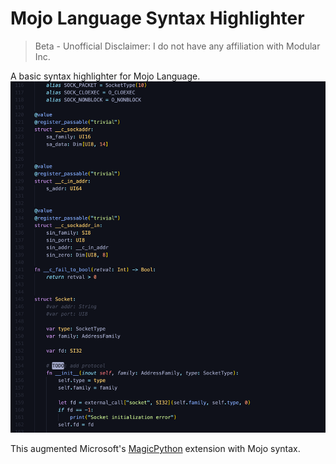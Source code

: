 # Mojo Language Syntax Highlighter
> Beta -  Unofficial
> Disclaimer: I do not have any affiliation with Modular Inc.

A basic syntax highlighter for Mojo Language.
![Syntax](https://github.com/crisadamo/mojo-lang-syntax/raw/HEAD/images/screen.png)

This augmented Microsoft's [MagicPython](https://github.com/microsoft/vscode/blob/main/extensions/python/syntaxes/MagicPython.tmLanguage.json) extension with Mojo syntax.